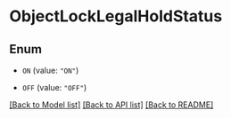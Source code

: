 # ObjectLockLegalHoldStatus

## Enum


* `ON` (value: `"ON"`)

* `OFF` (value: `"OFF"`)


[[Back to Model list]](../README.md#documentation-for-models) [[Back to API list]](../README.md#documentation-for-api-endpoints) [[Back to README]](../README.md)



